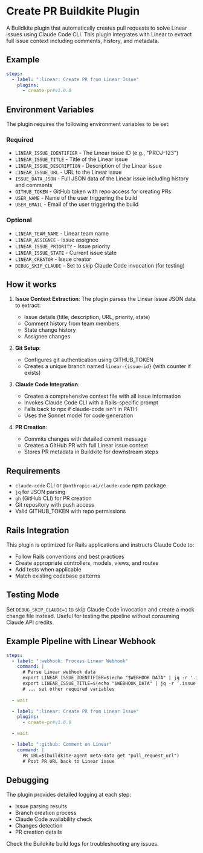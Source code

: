 # Create PR Buildkite Plugin

A Buildkite plugin that automatically creates pull requests to solve Linear issues using Claude Code CLI. This plugin integrates with Linear to extract full issue context including comments, history, and metadata.

## Example

```yml
steps:
  - label: ":linear: Create PR from Linear Issue"
    plugins:
      - create-pr#v1.0.0
```

## Environment Variables

The plugin requires the following environment variables to be set:

### Required

- `LINEAR_ISSUE_IDENTIFIER` - The Linear issue ID (e.g., "PROJ-123")
- `LINEAR_ISSUE_TITLE` - Title of the Linear issue
- `LINEAR_ISSUE_DESCRIPTION` - Description of the Linear issue
- `LINEAR_ISSUE_URL` - URL to the Linear issue
- `ISSUE_DATA_JSON` - Full JSON data of the Linear issue including history and comments
- `GITHUB_TOKEN` - GitHub token with repo access for creating PRs
- `USER_NAME` - Name of the user triggering the build
- `USER_EMAIL` - Email of the user triggering the build

### Optional

- `LINEAR_TEAM_NAME` - Linear team name
- `LINEAR_ASSIGNEE` - Issue assignee
- `LINEAR_ISSUE_PRIORITY` - Issue priority
- `LINEAR_ISSUE_STATE` - Current issue state
- `LINEAR_CREATOR` - Issue creator
- `DEBUG_SKIP_CLAUDE` - Set to skip Claude Code invocation (for testing)

## How it works

1. **Issue Context Extraction**: The plugin parses the Linear issue JSON data to extract:
   - Issue details (title, description, URL, priority, state)
   - Comment history from team members
   - State change history
   - Assignee changes

2. **Git Setup**: 
   - Configures git authentication using GITHUB_TOKEN
   - Creates a unique branch named `linear-{issue-id}` (with counter if exists)

3. **Claude Code Integration**:
   - Creates a comprehensive context file with all issue information
   - Invokes Claude Code CLI with a Rails-specific prompt
   - Falls back to npx if claude-code isn't in PATH
   - Uses the Sonnet model for code generation

4. **PR Creation**:
   - Commits changes with detailed commit message
   - Creates a GitHub PR with full Linear issue context
   - Stores PR metadata in Buildkite for downstream steps

## Requirements

- `claude-code` CLI or `@anthropic-ai/claude-code` npm package
- `jq` for JSON parsing
- `gh` (GitHub CLI) for PR creation
- Git repository with push access
- Valid GITHUB_TOKEN with repo permissions

## Rails Integration

This plugin is optimized for Rails applications and instructs Claude Code to:
- Follow Rails conventions and best practices
- Create appropriate controllers, models, views, and routes
- Add tests when applicable
- Match existing codebase patterns

## Testing Mode

Set `DEBUG_SKIP_CLAUDE=1` to skip Claude Code invocation and create a mock change file instead. Useful for testing the pipeline without consuming Claude API credits.

## Example Pipeline with Linear Webhook

```yml
steps:
  - label: ":webhook: Process Linear Webhook"
    command: |
      # Parse Linear webhook data
      export LINEAR_ISSUE_IDENTIFIER=$(echo "$WEBHOOK_DATA" | jq -r '.issue.identifier')
      export LINEAR_ISSUE_TITLE=$(echo "$WEBHOOK_DATA" | jq -r '.issue.title')
      # ... set other required variables
    
  - wait

  - label: ":linear: Create PR from Linear Issue"
    plugins:
      - create-pr#v1.0.0

  - wait

  - label: ":github: Comment on Linear"
    command: |
      PR_URL=$(buildkite-agent meta-data get "pull_request_url")
      # Post PR URL back to Linear issue
```

## Debugging

The plugin provides detailed logging at each step:
- Issue parsing results
- Branch creation process
- Claude Code availability check
- Changes detection
- PR creation details

Check the Buildkite build logs for troubleshooting any issues.